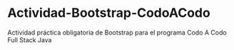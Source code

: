 # Actividad-Bootstrap-CodoACodo
Actividad práctica obligatoria de Bootstrap para el programa Codo A Codo Full Stack Java
